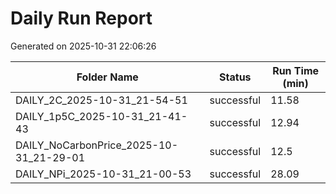 # Daily Run Report
Generated on 2025-10-31 22:06:26

| Folder Name | Status     | Run Time (min) |
|-------------|------------|----------------|
| DAILY_2C_2025-10-31_21-54-51 | successful | 11.58 |
| DAILY_1p5C_2025-10-31_21-41-43 | successful | 12.94 |
| DAILY_NoCarbonPrice_2025-10-31_21-29-01 | successful | 12.5 |
| DAILY_NPi_2025-10-31_21-00-53 | successful | 28.09 |
